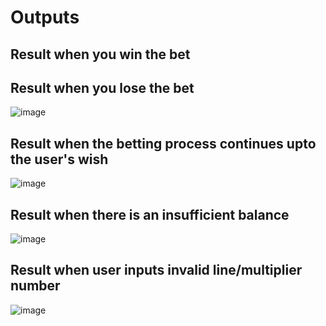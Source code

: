 # Outputs

## Result when you win the bet



## Result when you lose the bet


![image](https://github.com/deva-246/Money-Slot-machine-Game-using-Python/assets/75877347/8dcaac7e-3791-48b4-bc41-8d92a4cf0f69)


## Result when the betting process continues upto the user's wish


![image](https://github.com/deva-246/Money-Slot-machine-Game-using-Python/assets/75877347/38c77247-cb4b-4097-bbf3-4c65d4e9302e)



## Result when there is an insufficient balance


![image](https://github.com/deva-246/Money-Slot-machine-Game-using-Python/assets/75877347/024714aa-1f9a-4491-b7b0-4593eeab9d4f)


## Result when user inputs invalid line/multiplier number


![image](https://github.com/deva-246/Money-Slot-machine-Game-using-Python/assets/75877347/5ab6c217-ce8c-4e18-9cec-8ab99e99ab8b)





